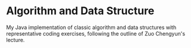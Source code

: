 # Algorithm and Data Structure

My Java implementation of classic algorithm and data structures with representative coding exercises, following the outline of Zuo Chengyun's lecture.


